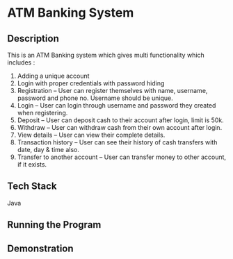 # ATM Banking System
## Description

This is an ATM Banking system which gives multi functionality which includes : 
1. Adding a unique account
2. Login with proper credentials with password hiding
3. Registration – User can register themselves with name, username, 
password and phone no. Username should be unique. 
4. Login – User can login through username and password they created 
when registering. 
5. Deposit – User can deposit cash to their account after login, limit is 
50k. 
6. Withdraw – User can withdraw cash from their own account after 
login. 
7. View details – User can view their complete details. 
8. Transaction history – User can see their history of cash transfers with 
date, day & time also. 
9. Transfer to another account – User can transfer money to other 
account, if it exists.

## Tech Stack
Java

## Running the Program


## Demonstration


